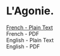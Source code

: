 # L'Agonie.

[French - Plain Text](full-text-french.md)  
French - PDF  
English - Plain Text  
English - PDF  
